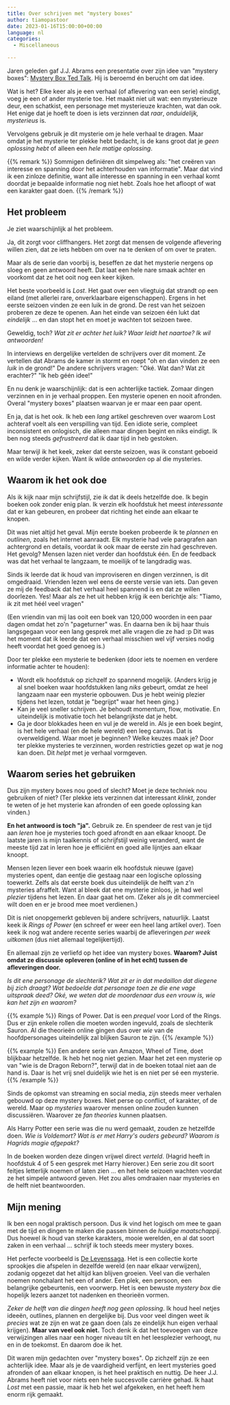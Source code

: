 ```yaml
---
title: Over schrijven met "mystery boxes"
author: tiamopastoor
date: 2023-01-16T15:00:00+00:00
language: nl
categories:
  - Miscellaneous

---
```

Jaren geleden gaf J.J. Abrams een presentatie over zijn idee van "mystery boxes": [Mystery Box Ted Talk][1]. Hij is beroemd én berucht om dat idee.

Wat is het? Elke keer als je een verhaal (of aflevering van een serie) eindigt, voeg je een of ander mysterie toe. Het maakt niet uit wat: een mysterieuze deur, een schatkist, een personage met mysterieuze krachten, wat dan ook. Het enige dat je hoeft te doen is iets verzinnen dat _raar_, _onduidelijk, mysterieus_ is.

Vervolgens gebruik je dit mysterie om je hele verhaal te dragen. Maar omdat je het mysterie ter plekke hebt bedacht, is de kans groot dat je _geen oplossing hebt_ of alleen een _hele matige oplossing_.

{{% remark %}}
Sommigen definiëren dit simpelweg als: "het creëren van interesse en spanning door het achterhouden van informatie". Maar dat vind ik een zinloze definitie, want alle interesse en spanning in een verhaal komt doordat je bepaalde informatie nog niet hebt. Zoals hoe het afloopt of wat een karakter gaat doen.
{{% /remark %}}

## Het probleem

Je ziet waarschijnlijk al het probleem. 

Ja, dit zorgt voor cliffhangers. Het zorgt dat mensen de volgende aflevering willen zien, dat ze iets hebben om over na te denken of om over te praten.

Maar als de serie dan voorbij is, beseffen ze dat het mysterie nergens op sloeg en geen antwoord heeft. Dat laat een hele nare smaak achter en voorkomt dat ze het ooit nog een keer kijken.

Het beste voorbeeld is _Lost_. Het gaat over een vliegtuig dat strandt op een eiland (met allerlei rare, onverklaarbare eigenschappen). Ergens in het eerste seizoen vinden ze een luik in de grond. De rest van het seizoen proberen ze deze te openen. Aan het einde van seizoen één lukt dat _eindelijk_ ... en dan stopt het en moet je wachten tot seizoen twee.

Geweldig, toch? _Wat zit er achter het luik? Waar leidt het naartoe?_ _Ik wil antwoorden!_

In interviews en dergelijke vertelden de schrijvers over dit moment. Ze vertellen dat Abrams de kamer in stormt en roept "oh en dan vinden ze een _luik_ in de grond!" De andere schrijvers vragen: "Oké. Wat dan? Wat zit erachter?" "Ik heb géén idee!"

En nu denk je waarschijnlijk: dat is een achterlijke tactiek. Zomaar dingen verzinnen en in je verhaal proppen. Een mysterie openen en nooit afronden. Overal "mystery boxes" plaatsen waarvan je er maar een paar opent.

En ja, dat is het ook. Ik heb een _lang_ artikel geschreven over waarom Lost achteraf voelt als een verspilling van tijd. Een idiote serie, compleet inconsistent en onlogisch, die alleen maar dingen begint en niks eindigt. Ik ben nog steeds _gefrustreerd_ dat ik daar tijd in heb gestoken. 

Maar terwijl ik het keek, zeker dat eerste seizoen, was ik constant geboeid en wilde verder kijken. Want ik wilde _antwoorden_ op al die mysteries.

## Waarom ik het ook doe

Als ik kijk naar mijn schrijfstijl, zie ik dat ik deels hetzelfde doe. Ik begin boeken ook zonder enig plan. Ik verzin elk hoofdstuk het meest _interessante_ dat er kan gebeuren, en probeer dat richting het einde aan elkaar te knopen. 

Dit was niet altijd het geval. Mijn eerste boeken probeerde ik te _plannen_ en _outlinen_, zoals het internet aanraadt. Elk mysterie had vele paragrafen aan achtergrond en details, voordat ik ook maar de eerste zin had geschreven. Het gevolg? Mensen lazen niet verder dan hoofdstuk één. En de feedback was dat het verhaal te langzaam, te moeilijk of te langdradig was.

Sinds ik leerde dat ik houd van improviseren en dingen verzinnen, is dit omgedraaid. Vrienden lezen wel eens de eerste versie van iets. Dan geven ze mij de feedback dat het verhaal heel spannend is en dat ze willen doorlezen. Yes! Maar als ze het uit hebben krijg ik een berichtje als: "Tiamo, ik zit met héél veel vragen"

(Een vriendin van mij las ooit een boek van 120,000 woorden in een paar dagen omdat het zo'n "pageturner" was. En daarna ben ik bij haar thuis langsgegaan voor een lang gesprek met alle vragen die ze had :p Dit was het moment dat ik leerde dat een verhaal misschien wel vijf versies nodig heeft voordat het goed genoeg is.)

Door ter plekke een mysterie te bedenken (door iets te noemen en verdere informatie achter te houden):

  * Wordt elk hoofdstuk op zichzelf zo spannend mogelijk. (Anders krijg je al snel boeken waar hoofdstukken lang _niks_ gebeurt, omdat ze heel langzaam naar een mysterie opbouwen. Dus je hebt weinig plezier tijdens het lezen, totdat je "begrijpt" waar het heen ging.)
  * Kan je veel sneller schrijven. Je behoudt momentum, flow, motivatie. En uiteindelijk is motivatie toch het belangrijkste dat je hebt.
  * Ga je door blokkades heen en vul je de wereld in. Als je een boek begint, is het hele verhaal (en de hele wereld) een leeg canvas. Dat is overweldigend. Waar moet je beginnen? Welke keuzes maak je? Door ter plekke mysteries te verzinnen, worden restricties gezet op wat je nog kan doen. Dit _helpt_ met je verhaal vormgeven.

## Waarom series het gebruiken

Dus zijn mystery boxes nou goed of slecht? Moet je deze techniek nou gebruiken of niet? (Ter plekke iets verzinnen dat interessant _klinkt_, zonder te weten of je het mysterie kan afronden of een goede oplossing kan vinden.)

**En het antwoord is toch "ja".** Gebruik ze. En spendeer de rest van je tijd aan _leren_ hoe je mysteries toch goed afrondt en aan elkaar knoopt. De laatste jaren is mijn taalkennis of schrijfstijl weinig veranderd, want de meeste tijd zat in leren hoe je efficiënt en goed alle lijntjes aan elkaar knoopt.

Mensen lezen liever een boek waarin elk hoofdstuk nieuwe (gave) mysteries opent, dan eentje die gestaag naar een logische oplossing toewerkt. Zelfs als dat eerste boek dus uiteindelijk de helft van z'n mysteries afraffelt. Want al bleek dat ene mysterie zinloos, je had wel _plezier_ tijdens het lezen. En daar gaat het om. (Zeker als je dit commercieel wilt doen en er je brood mee moet verdienen.)

Dit is niet onopgemerkt gebleven bij andere schrijvers, natuurlijk. Laatst keek ik _Rings of Power_ (en schreef er weer een heel lang artikel over). Toen keek ik nog wat andere recente series waarbij de afleveringen _per week uitkomen_ (dus niet allemaal tegelijkertijd).

En allemaal zijn ze verliefd op het idee van mystery boxes. **Waarom? Juist omdat ze discussie opleveren (online of in het echt) tussen de afleveringen door.**

_Is dit ene personage de slechterik? Wat zit er in dat medaillon dat diegene bij zich draagt? Wat bedoelde dat personage toen ze die ene vage uitspraak deed?_ _Oké, we weten dat de moordenaar dus een vrouw is, wie kan het zijn en waarom?_

{{% example %}}
Rings of Power. Dat is een _prequel_ voor Lord of the Rings. Dus er zijn enkele rollen die moeten worden ingevuld, zoals de slechterik Sauron. Al die theorieën online gingen dus over _wie_ van de hoofdpersonages uiteindelijk zal blijken Sauron te zijn.
{{% /example %}}

{{% example %}}
Een andere serie van Amazon, Wheel of Time, doet blijkbaar hetzelfde. Ik heb het nog niet gezien. Maar het zet een mysterie op van "wie is de Dragon Reborn?", terwijl dat in de boeken totaal niet aan de hand is. Daar is het vrij snel duidelijk wie het is en niet per sé een mysterie.
{{% /example %}}

Sinds de opkomst van streaming en social media, zijn steeds meer verhalen gebouwd op deze mystery boxes. Niet perse op conflict, of karakter, of de wereld. Maar op _mysteries_ waarover mensen online zouden kunnen discussiëren. Waarover ze _fan theories_ kunnen plaatsen.

Als Harry Potter een serie was die nu werd gemaakt, zouden ze hetzelfde doen. _Wie is Voldemort? Wat is er met Harry's ouders gebeurd? Waarom is Hagrids magie afgepakt?_ 

In de boeken worden deze dingen vrijwel direct _verteld_. (Hagrid heeft in hoofdstuk 4 of 5 een gesprek met Harry hierover.) Een serie zou dit soort feitjes letterlijk noemen of laten zien ... en het hele seizoen wachten voordat ze het simpele antwoord geven. Het zou alles omdraaien naar mysteries en de helft niet beantwoorden.

## Mijn mening

Ik ben een nogal praktisch persoon. Dus ik vind het logisch om mee te gaan met de tijd en dingen te maken die passen binnen de _huidige maatschappij_. Dus hoewel ik houd van sterke karakters, mooie werelden, en al dat soort zaken in een verhaal ... schrijf ik toch steeds meer mystery boxes.

Het perfecte voorbeeld is [De Levenssaga][2]. Het is een collectie korte sprookjes die afspelen in dezelfde wereld (en naar elkaar verwijzen), zodanig opgezet dat het altijd kan blijven groeien. Veel van die verhalen noemen nonchalant het een of ander. Een plek, een persoon, een belangrijke gebeurtenis, een voorwerp. Het is een bewuste _mystery box_ die hopelijk lezers aanzet tot nadenken en theorieën vormen.

_Zeker de helft van die dingen heeft nog geen oplossing_. Ik houd heel netjes ideeën, outlines, plannen en dergelijke bij. Dus voor veel dingen weet ik _precies_ wat ze zijn en wat ze gaan doen (als ze eindelijk hun eigen verhaal krijgen). **Maar van veel ook niet.** Toch denk ik dat het toevoegen van deze verwijzingen alles naar een hoger niveau tilt en het leesplezier verhoogt, nu en in de toekomst. En daarom doe ik het.

Dit waren mijn gedachten over "mystery boxes". Op zichzelf zijn ze een achterlijk idee. Maar als je de vaardigheid verfijnt, en leert mysteries goed afronden of aan elkaar knopen, is het heel praktisch en nuttig. De heer J.J. Abrams heeft niet voor niets een hele succesvolle carrière gehad. Ik haat _Lost_ met een passie, maar ik heb het wel afgekeken, en het heeft hem enorm rijk gemaakt.

 [1]: https://www.ted.com/talks/j_j_abrams_the_mystery_box
 [2]: https://thesagaoflife.com/nl/